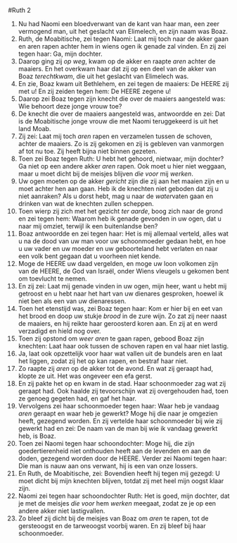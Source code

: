 #Ruth 2
1. Nu had Naomi een bloedverwant van de kant van haar man, een zeer vermogend man, uit het geslacht van Elimelech, en zijn naam was Boaz.
2. Ruth, de Moabitische, zei tegen Naomi: Laat mij toch naar de akker gaan en aren rapen achter hem in wiens ogen ik genade zal vinden. En zij zei tegen haar: Ga, mijn dochter.
3. Daarop ging zij *op weg*, kwam op de akker en raapte *aren* achter de maaiers. En het overkwam haar dat zij op een deel van de akker van Boaz *terechtkwam*, die uit het geslacht van Elimelech was.
4. En zie, Boaz kwam uit Bethlehem, en zei tegen de maaiers: De HEERE zij met u! En zij zeiden tegen hem: De HEERE zegene u!
5. Daarop zei Boaz tegen zijn knecht die over de maaiers aangesteld was: Wie behoort deze jonge vrouw toe?
6. De knecht die over de maaiers aangesteld was, antwoordde en zei: Dat is de Moabitische jonge vrouw die met Naomi teruggekeerd is uit het land Moab.
7. Zij zei: Laat mij toch *aren* rapen en verzamelen tussen de schoven, achter de maaiers. Zo is zij gekomen en zij is gebleven van vanmorgen af tot nu toe. Zij heeft bijna niet binnen gezeten.
8. Toen zei Boaz tegen Ruth: U hebt het gehoord, nietwaar, mijn dochter? Ga niet op een andere akker *aren* rapen. Ook moet u hier niet weggaan, maar u moet dicht bij de meisjes blijven *die voor* mij *werken*.
9. Uw ogen moeten op de akker *gericht* zijn die zij aan het maaien zijn en u moet achter hen aan gaan. Heb ik de knechten niet geboden dat zij u niet aanraken? Als u dorst hebt, mag u naar de *water*vaten gaan en drinken van wat de knechten zullen scheppen.
10. Toen wierp zij zich met het gezicht *ter aarde*, boog zich naar de grond en zei tegen hem: Waarom heb ik genade gevonden in uw ogen, dat u naar mij omziet, terwijl ik een buitenlandse ben?
11. Boaz antwoordde en zei tegen haar: Het is mij allemaal verteld, alles wat u na de dood van uw man voor uw schoonmoeder gedaan hebt, en hoe u uw vader en uw moeder en uw geboorteland hebt verlaten en naar een volk bent gegaan dat u voorheen niet kende.
12. Moge de HEERE uw daad vergelden, en moge uw loon volkomen zijn van de HEERE, de God van Israël, onder Wiens vleugels u gekomen bent om toevlucht te nemen.
13. En zij zei: Laat mij genade vinden in uw ogen, mijn heer, want u hebt mij getroost en u hebt naar het hart van uw dienares gesproken, hoewel ik niet ben als een van uw dienaressen.
14. Toen het etenstijd was, zei Boaz tegen haar: Kom er hier bij en eet van het brood en doop uw stukje *brood* in de zure wijn. Zo zat zij neer naast de maaiers, en hij reikte haar geroosterd koren aan. En zij at en werd verzadigd en hield nog over.
15. Toen zij opstond om *weer aren* te gaan rapen, gebood Boaz zijn knechten: Laat haar ook tussen de schoven rapen en val haar niet lastig.
16. Ja, laat ook opzettelijk voor haar wat vallen uit de bundels aren en laat het liggen, zodat zij het op kan rapen, en bestraf haar niet.
17. Zo raapte zij *aren* op de akker tot de avond. En wat zij geraapt had, klopte ze uit. Het was ongeveer een efa gerst.
18. En zij pakte het op en kwam in de stad. Haar schoonmoeder zag wat zij geraapt had. Ook haalde zij tevoorschijn wat zij overgehouden had, toen ze genoeg gegeten had, en gaf het haar.
19. Vervolgens zei haar schoonmoeder tegen haar: Waar heb je vandaag *aren* geraapt en waar heb je gewerkt? Moge hij die naar je omgezien heeft, gezegend worden. En zij vertelde haar schoonmoeder bij wie zij gewerkt had en zei: De naam van de man bij wie ik vandaag gewerkt heb, is Boaz.
20. Toen zei Naomi tegen haar schoondochter: Moge hij, die zijn goedertierenheid niet onthouden heeft aan de levenden en aan de doden, gezegend worden door de HEERE. Verder zei Naomi tegen haar: Die man is nauw aan ons verwant, hij is een van onze lossers.
21. En Ruth, de Moabitische, zei: Bovendien heeft hij tegen mij gezegd: U moet dicht bij mijn knechten blijven, totdat zij met heel mijn oogst klaar zijn.
22. Naomi zei tegen haar schoondochter Ruth: Het is goed, mijn dochter, dat je met de meisjes *die voor* hem *werken* meegaat, zodat ze je op een andere akker niet lastigvallen.
23. Zo bleef zij dicht bij de meisjes van Boaz om *aren* te rapen, tot de gersteoogst en de tarweoogst voorbij waren. En zij bleef bij haar schoonmoeder.
